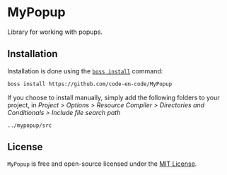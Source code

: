 # MyPopup
Library for working with popups.

## Installation 
Installation is done using the [`boss install`](https://github.com/HashLoad/boss) command:
``` sh
boss install https://github.com/code-en-code/MyPopup
```
If you choose to install manually, simply add the following folders to your project, in *Project > Options > Resource Compiler > Directories and Conditionals > Include file search path*
```
../mypopup/src
```

## License 
`MyPopup` is free and open-source licensed under the [MIT License](https://github.com/code-en-code/MyPopup/blob/master/LICENSE).
